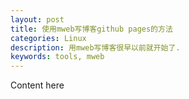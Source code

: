 ```yaml
---
layout: post
title: 使用mweb写博客github pages的方法
categories: Linux
description: 用mweb写博客很早以前就开始了.
keywords: tools, mweb
---
```


Content here
